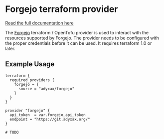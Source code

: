 # Forgejo terraform provider

[Read the full documentation
here](https://registry.terraform.io/providers/adyxax/forgejo/latest/docs)

The [Forgejo](https://forgejo.org/) terraform / OpenTofu provider is used to
interact with the resources supported by Forgejo. The provider needs to be
configured with the proper credentials before it can be used. It requires
terraform 1.0 or later.

## Example Usage

```hcl
terraform {
  required_providers {
    forgejo = {
      source = "adyxax/forgejo"
    }
  }
}

provider "forgejo" {
  api_token  = var.forgejo_api_token
  endpoint = "https://git.adyxax.org/"
}

# TODO
```
